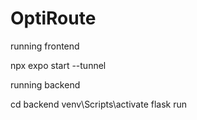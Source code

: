 # OptiRoute

running frontend

npx expo start --tunnel

running backend

cd backend
venv\Scripts\activate
flask run
